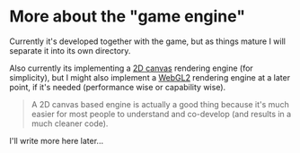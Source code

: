 
# More about the "game engine"

Currently it's developed together with the game, but as things mature I will separate it into its own directory.

Also currently its implementing a [2D canvas](https://developer.mozilla.org/en-US/docs/Web/API/CanvasRenderingContext2D) rendering engine (for simplicity), but I might also implement a [WebGL2](https://developer.mozilla.org/en-US/docs/Web/API/WebGL2RenderingContext) rendering engine at a later point, if it's needed (performance wise or capability wise).

> A 2D canvas based engine is actually a good thing because it's much easier for most people to understand and co-develop (and results in a much cleaner code).

I'll write more here later...
